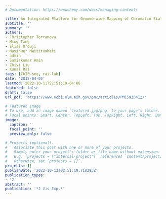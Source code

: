 ```yaml
---
# Documentation: https://wowchemy.com/docs/managing-content/

title: An Integrated Platform for Genome-wide Mapping of Chromatin States Using High-Throughput ChIP-sequencing in Tumor Tissues
subtitle: ''
summary: ''
authors:
- Christopher Terranova
- Ming Tang
- Elias Orouji
- Mayinuer Maitituoheti
- admin
- Samirkumar Amin
- Zhiyi Liu
- Kunal Rai
tags: [ChIP-seq, rai-lab]
date: '2018-04-05'
lastmod: 2022-10-11T22:51:19-04:00
featured: false
draft: false
url_pdf: 'https://www.ncbi.nlm.nih.gov/pmc/articles/PMC5933412/'

# Featured image
# To use, add an image named `featured.jpg/png` to your page's folder.
# Focal points: Smart, Center, TopLeft, Top, TopRight, Left, Right, BottomLeft, Bottom, BottomRight.
image:
  caption: ''
  focal_point: ''
  preview_only: false

# Projects (optional).
#   Associate this post with one or more of your projects.
#   Simply enter your project's folder or file name without extension.
#   E.g. `projects = ["internal-project"]` references `content/project/deep-learning/index.md`.
#   Otherwise, set `projects = []`.
projects: []
publishDate: '2022-10-12T02:51:19.718283Z'
publication_types:
- '2'
abstract: ''
publication: '*J Vis Exp.*'
---
```

